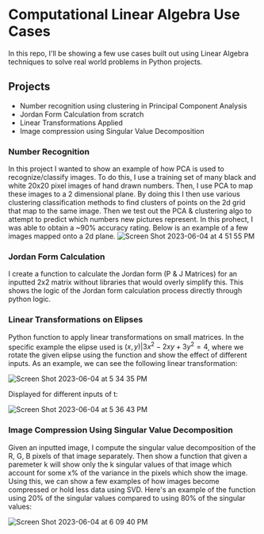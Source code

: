 
# Computational Linear Algebra Use Cases

In this repo, I'll be showing a few use cases built out using Linear Algebra techniques to solve real world problems in Python projects. 


## Projects

- Number recognition using clustering in Principal Component Analysis
- Jordan Form Calculation from scratch
- Linear Transformations Applied
- Image compression using Singular Value Decomposition






### Number Recognition

In this project I wanted to show an example of how PCA is used to recognize/classify images. To do this, I use a training set of many black and white 20x20 pixel images of hand drawn numbers. Then, I use PCA to map these images to a 2 dimensional plane. By doing this I then use various clustering classification methods to find clusters of points on the 2d grid that map to the same image. Then we test out the PCA & clustering algo to attempt to predict which numbers new pictures represent. In this prohect, I was able to obtain a ~90% accuracy rating. Below is an example of a few images mapped onto a 2d plane. 
![Screen Shot 2023-06-04 at 4 51 55 PM](https://github.com/ttight/linear_algebra/assets/78621047/55c6d9b9-418a-4604-8f1b-597ed9cbbe46)

### Jordan Form Calculation

I create a function to calculate the Jordan form (P & J Matrices) for an inputted 2x2 matrix without libraries that would overly simplify this. This shows the logic of the Jordan form calculation process directly through python logic. 

### Linear Transformations on Elipses

Python function to apply linear transformations on small matrices. In the specific example the elipse used is $(x, y) | 3x^2 - 2xy + 3y^2 = 4$, where we rotate the given elipse using the function and show the effect of different inputs. As an example, we can see the following linear transformation: 

![Screen Shot 2023-06-04 at 5 34 35 PM](https://github.com/ttight/linear_algebra/assets/78621047/5dc5fab8-ea37-4fd3-806c-b56bd6ae4066)

Displayed for different inputs of t: 

![Screen Shot 2023-06-04 at 5 36 43 PM](https://github.com/ttight/linear_algebra/assets/78621047/1b4fc733-054e-4bd0-b022-2d2cc4fe313e)

### Image Compression Using Singular Value Decomposition

Given an inputted image, I compute the singular value decomposition of the R, G, B pixels of that image separately. Then show a function that given a paremeter k will show only the k singular values of that image which account for some x% of the variance in the pixels which show the image. Using this, we can show a few examples of how images become compressed or hold less data using SVD. Here's an example of the function using 20% of the singular values compared to using 80% of the singular values:

![Screen Shot 2023-06-04 at 6 09 40 PM](https://github.com/ttight/linear_algebra/assets/78621047/17312575-5b05-43bb-afe6-383fee21e29b)


